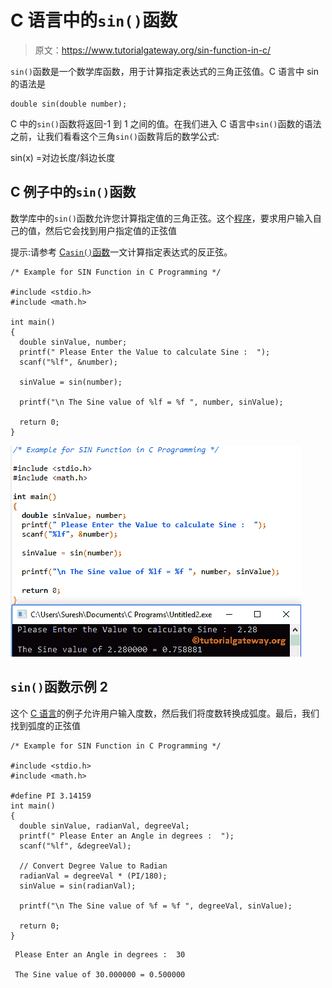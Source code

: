 # C 语言中的`sin()`函数

> 原文：<https://www.tutorialgateway.org/sin-function-in-c/>

`sin()`函数是一个数学库函数，用于计算指定表达式的三角正弦值。C 语言中 sin 的语法是

```
double sin(double number);
```

C 中的`sin()`函数将返回-1 到 1 之间的值。在我们进入 C 语言中`sin()`函数的语法之前，让我们看看这个三角`sin()`函数背后的数学公式:

sin(x) =对边长度/斜边长度

## C 例子中的`sin()`函数

数学库中的`sin()`函数允许您计算指定值的三角正弦。这个[程序](https://www.tutorialgateway.org/c-programming-examples/)，要求用户输入自己的值，然后它会找到用户指定值的正弦值

提示:请参考 [C`asin()`函数](https://www.tutorialgateway.org/asin-function-c/)一文计算指定表达式的反正弦。

```
/* Example for SIN Function in C Programming */

#include <stdio.h>
#include <math.h>

int main()
{
  double sinValue, number;
  printf(" Please Enter the Value to calculate Sine :  ");
  scanf("%lf", &number);

  sinValue = sin(number);

  printf("\n The Sine value of %lf = %f ", number, sinValue);

  return 0;
}
```

![SIN Function in C programming 1](img/46254052982c25a7f67a4796dd94e725.png)

## `sin()`函数示例 2

这个 [C 语言](https://www.tutorialgateway.org/c-programming/)的例子允许用户输入度数，然后我们将度数转换成弧度。最后，我们找到弧度的正弦值

```
/* Example for SIN Function in C Programming */

#include <stdio.h>
#include <math.h>

#define PI 3.14159
int main()
{
  double sinValue, radianVal, degreeVal;
  printf(" Please Enter an Angle in degrees :  ");
  scanf("%lf", &degreeVal);

  // Convert Degree Value to Radian 
  radianVal = degreeVal * (PI/180);
  sinValue = sin(radianVal);

  printf("\n The Sine value of %f = %f ", degreeVal, sinValue);

  return 0;
}
```

```
 Please Enter an Angle in degrees :  30

 The Sine value of 30.000000 = 0.500000
```